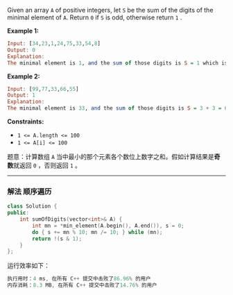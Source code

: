 

Given an array `A` of positive integers, let `S` be the sum of the digits of the minimal element of `A`. Return `0` if `S` is odd, otherwise return `1` .

**Example 1:**
```haskell
Input: [34,23,1,24,75,33,54,8]
Output: 0
Explanation: 
The minimal element is 1, and the sum of those digits is S = 1 which is odd, so the answer is 0.
```

**Example 2:**

```haskell
Input: [99,77,33,66,55]
Output: 1
Explanation: 
The minimal element is 33, and the sum of those digits is S = 3 + 3 = 6 which is even, so the answer is 1.
```

 

**Constraints:**
- `1 <= A.length <= 100`
-  `1 <= A[i] <= 100`

题意：计算数组 `A` 当中最小的那个元素各个数位上数字之和。假如计算结果是**奇数**就返回 `0` ，否则返回 `1` 。

---
### 解法 顺序遍历
```cpp
class Solution {
public:
    int sumOfDigits(vector<int>& A) {
        int mn = *min_element(A.begin(), A.end()), s = 0; 
        do { s += mn % 10; mn /= 10; } while (mn);
        return !(s & 1);
    }
};
```
运行效率如下：
```cpp
执行用时：4 ms, 在所有 C++ 提交中击败了86.96% 的用户
内存消耗：8.3 MB, 在所有 C++ 提交中击败了14.76% 的用户
```
